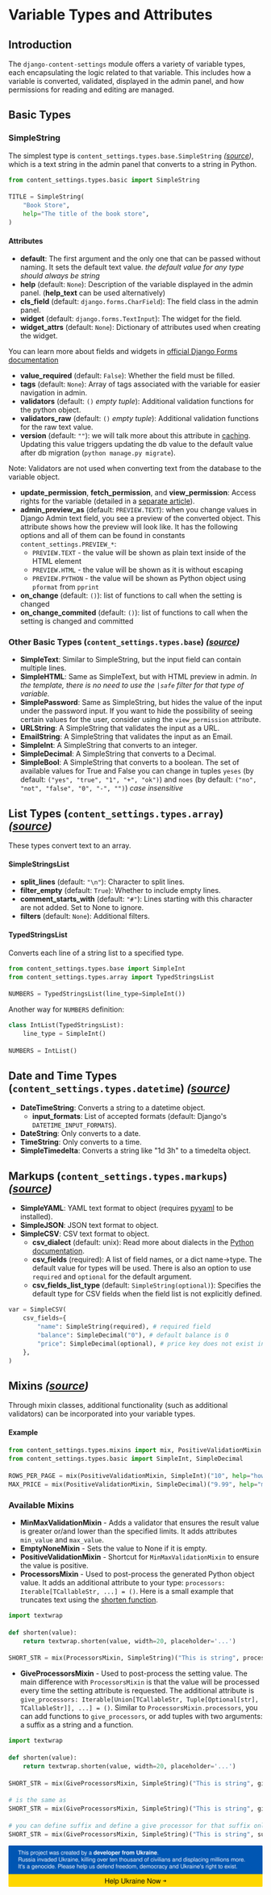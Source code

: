 # Variable Types and Attributes

## Introduction

The `django-content-settings` module offers a variety of variable types, each encapsulating the logic related to that variable. This includes how a variable is converted, validated, displayed in the admin panel, and how permissions for reading and editing are managed.

## Basic Types

### SimpleString

The simplest type is `content_settings.types.base.SimpleString` *([source](source.md#class-simplestringbasesettingsource))*, which is a text string in the admin panel that converts to a string in Python.

```python
from content_settings.types.basic import SimpleString

TITLE = SimpleString(
    "Book Store",
    help="The title of the book store",
)
```

#### Attributes

- **default**: The first argument and the only one that can be passed without naming. It sets the default text value. *the default value for any type should always be string*
- **help** (default: `None`): Description of the variable displayed in the admin panel. (**help_text** can be used alternatively)
- **cls_field** (default: `django.forms.CharField`): The field class in the admin panel.
- **widget** (default: `django.forms.TextInput`): The widget for the field.
- **widget_attrs** (default: `None`): Dictionary of attributes used when creating the widget.

You can learn more about fields and widgets in [official Django Forms documentation](https://docs.djangoproject.com/en/dev/topics/forms/)

- **value_required** (default: `False`): Whether the field must be filled.
- **tags** (default: `None`): Array of tags associated with the variable for easier navigation in admin.
- **validators** (default: `()` *empty tuple*): Additional validation functions for the python object.
- **validators_raw** (default: `()` *empty tuple*): Additional validation functions for the raw text value.
- **version** (default: `""`): we will talk more about this attribute in [caching](caching.md). Updating this value triggers updating the db value to the default value after db migration (`python manage.py migrate`).

Note: Validators are not used when converting text from the database to the variable object.

- **update_permission**, **fetch_permission**, and **view_permission**: Access rights for the variable (detailed in a [separate article](permissions.md)).
- **admin_preview_as** (default: `PREVIEW.TEXT`): when you change values in Django Admin text field, you see a preview of the converted object. This attribute shows how the preview will look like. It has the following options and all of them can be found in constants `content_settings.PREVIEW_*`:
  - `PREVIEW.TEXT` - the value will be shown as plain text inside of the HTML element
  - `PREVIEW.HTML` - the value will be shown as it is without escaping
  - `PREVIEW.PYTHON` - the value will be shown as Python object using `pformat` from `pprint`
- **on_change** (default: `()`): list of functions to call when the setting is changed
- **on_change_commited** (default: `()`): list of functions to call when the setting is changed and committed

### Other Basic Types (`content_settings.types.base`) *([source](source.md#typesbasic))*

- **SimpleText**: Similar to SimpleString, but the input field can contain multiple lines.
- **SimpleHTML**: Same as SimpleText, but with HTML preview in admin. _In the template, there is no need to use the `|safe` filter for that type of variable._
- **SimplePassword**: Same as SimpleString, but hides the value of the input under the password input. If you want to hide the possibility of seeing certain values for the user, consider using the `view_permission` attribute.
- **URLString**: A SimpleString that validates the input as a URL.
- **EmailString**: A SimpleString that validates the input as an Email.
- **SimpleInt**: A SimpleString that converts to an integer.
- **SimpleDecimal**: A SimpleString that converts to a Decimal.
- **SimpleBool**: A SimpleString that converts to a boolean. The set of available values for True and False you can change in tuples `yeses` (by default: `("yes", "true", "1", "+", "ok")`) and `noes` (by default: `("no", "not", "false", "0", "-", "")`) _case insensitive_

## List Types (`content_settings.types.array`) *([source](source.md#typesarray))*

These types convert text to an array.

#### SimpleStringsList

- **split_lines** (default: `"\n"`): Character to split lines.
- **filter_empty** (default: `True`): Whether to include empty lines.
- **comment_starts_with** (default: `"#"`): Lines starting with this character are not added. Set to None to ignore.
- **filters** (default: `None`): Additional filters.

#### TypedStringsList

Converts each line of a string list to a specified type.

```python
from content_settings.types.base import SimpleInt
from content_settings.types.array import TypedStringsList

NUMBERS = TypedStringsList(line_type=SimpleInt())
```

Another way for `NUMBERS` definition:

```python
class IntList(TypedStringsList):
    line_type = SimpleInt()

NUMBERS = IntList()
```

## Date and Time Types (`content_settings.types.datetime`) *([source](source.md#typesdatetime))*

- **DateTimeString**: Converts a string to a datetime object.
  - **input_formats**: List of accepted formats (default: Django's `DATETIME_INPUT_FORMATS`).
- **DateString**: Only converts to a date.
- **TimeString**: Only converts to a time.
- **SimpleTimedelta**: Converts a string like "1d 3h" to a timedelta object.

## Markups (`content_settings.types.markups`) *([source](source.md#typesmarkup))*

- **SimpleYAML**: YAML text format to object (requires [pyyaml](https://pypi.org/project/PyYAML/) to be installed).
- **SimpleJSON**: JSON text format to object.
- **SimpleCSV**: CSV text format to object.
  - **csv_dialect** (default: unix): Read more about dialects in the [Python documentation](https://docs.python.org/3/library/csv.html#csv.Dialect).
  - **csv_fields** (required): A list of field names, or a dict name->type. The default value for types will be used. There is also an option to use `required` and `optional` for the default argument.
  - **csv_fields_list_type** (default: `SimpleString(optional)`): Specifies the default type for CSV fields when the field list is not explicitly defined.

```python
var = SimpleCSV(
    csv_fields={
        "name": SimpleString(required), # required field
        "balance": SimpleDecimal("0"), # default balance is 0
        "price": SimpleDecimal(optional), # price key does not exist in case of two columns row
    },
)
```

## Mixins *([source](source.md#typesmixins))*

Through mixin classes, additional functionality (such as additional validators) can be incorporated into your variable types.

#### Example

```python
from content_settings.types.mixins import mix, PositiveValidationMixin
from content_settings.types.basic import SimpleInt, SimpleDecimal

ROWS_PER_PAGE = mix(PositiveValidationMixin, SimpleInt)("10", help="how many rows are shown on one page")
MAX_PRICE = mix(PositiveValidationMixin, SimpleDecimal)("9.99", help="maximum allowed price in the store")
```

### Available Mixins

- **MinMaxValidationMixin** - Adds a validator that ensures the result value is greater or/and lower than the specified limits. It adds attributes `min_value` and `max_value`.
- **EmptyNoneMixin** - Sets the value to None if it is empty.
- **PositiveValidationMixin** - Shortcut for `MinMaxValidationMixin` to ensure the value is positive.
- **ProcessorsMixin** - Used to post-process the generated Python object value. It adds an additional attribute to your type: `processors: Iterable[TCallableStr, ...] = ()`. Here is a small example that truncates text using the [shorten function](https://docs.python.org/3/library/textwrap.html#textwrap.shorten).

```python
import textwrap

def shorten(value):
    return textwrap.shorten(value, width=20, placeholder='...')

SHORT_STR = mix(ProcessorsMixin, SimpleString)("This is string", processors=(shorten,))
```

- **GiveProcessorsMixin** - Used to post-process the setting value. The main difference with `ProcessorsMixin` is that the value will be processed every time the setting attribute is requested. The additional attribute is `give_processors: Iterable[Union[TCallableStr, Tuple[Optional[str], TCallableStr]], ...] = ()`. Similar to `ProcessorsMixin.processors`, you can add functions to `give_processors`, or add tuples with two arguments: a suffix as a string and a function.

```python
import textwrap

def shorten(value):
    return textwrap.shorten(value, width=20, placeholder='...')

SHORT_STR = mix(GiveProcessorsMixin, SimpleString)("This is string", give_processors=(shorten,))

# is the same as
SHORT_STR = mix(GiveProcessorsMixin, SimpleString)("This is string", give_processors=((None, shorten),))

# you can define suffix and define a give processor for that suffix only
SHORT_STR = mix(GiveProcessorsMixin, SimpleString)("This is string", suffixes={"copy": lambda x: x}, give_processors=(("copy", shorten),))
```

[![Stand With Ukraine](https://raw.githubusercontent.com/vshymanskyy/StandWithUkraine/main/banner-direct-single.svg)](https://stand-with-ukraine.pp.ua)

